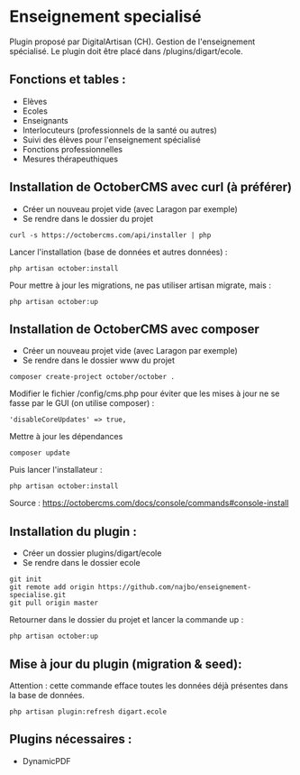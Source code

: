 # Enseignement specialisé

Plugin proposé par DigitalArtisan (CH).
Gestion de l'enseignement spécialisé. Le plugin doit être placé dans /plugins/digart/ecole.

## Fonctions et tables :

- Elèves
- Ecoles
- Enseignants
- Interlocuteurs (professionnels de la santé ou autres)
- Suivi des élèves pour l'enseignement spécialisé
- Fonctions professionnelles
- Mesures thérapeuthiques

## Installation de OctoberCMS avec curl (à préférer)

- Créer un nouveau projet vide (avec Laragon par exemple)
- Se rendre dans le dossier du projet

```shell
curl -s https://octobercms.com/api/installer | php
```

Lancer l'installation (base de données et autres données) :

```shell
php artisan october:install
```

Pour mettre à jour les migrations, ne pas utiliser artisan migrate, mais :

```shell
php artisan october:up
```

## Installation de OctoberCMS avec composer

- Créer un nouveau projet vide (avec Laragon par exemple)
- Se rendre dans le dossier www du projet

```shell
composer create-project october/october .
```

Modifier le fichier /config/cms.php pour éviter que les mises à jour ne se fasse par le GUI (on utilise composer) :

```shell
'disableCoreUpdates' => true,
```

Mettre à jour les dépendances

```shell
composer update
```

Puis lancer l'installateur :

```shell
php artisan october:install
```

Source : https://octobercms.com/docs/console/commands#console-install

## Installation du plugin :

- Créer un dossier plugins/digart/ecole
- Se rendre dans le dossier ecole

```shell
git init
git remote add origin https://github.com/najbo/enseignement-specialise.git
git pull origin master
```

Retourner dans le dossier du projet et lancer la commande up :

```shell
php artisan october:up
```


## Mise à jour du plugin (migration & seed):

Attention : cette commande efface toutes les données déjà présentes dans la base de données.

```shell
php artisan plugin:refresh digart.ecole
```

## Plugins nécessaires :

- DynamicPDF
